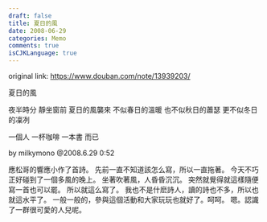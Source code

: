 ```yaml
---
draft: false
title: 夏日的風
date: 2008-06-29
categories: Memo
comments: true
isCJKLanguage: true
---
```


original link: https://www.douban.com/note/13939203/

夏日的風

夜半時分
靜坐窗前
夏日的風襲來
不似春日的溫暖
也不似秋日的蕭瑟
更不似冬日的凜冽

一個人
一杯咖啡
一本書
而已

by milkymono @2008.6.29 0:52



應松哥的響應小作了首詩。
先前一直不知道該怎么寫，所以一直拖著。
今天不巧正好碰到了一個多風的晚上。
坐著吹著風，人昏昏沉沉。
突然就覺得就這樣隨便寫一首也可以罷。
所以就這么寫了。
我也不是什麽詩人，讀的詩也不多，所以也就這水平了。
一般一般的，參與這個活動和大家玩玩也就好了。呵呵。
嗯。認識了一群很可愛的人兒呢。
